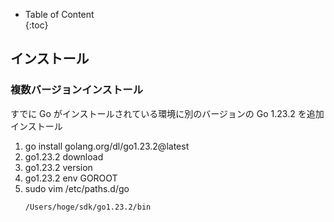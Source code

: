 - Table of Content  
{:toc}


## インストール
### 複数バージョンインストール

すでに Go がインストールされている環境に別のバージョンの Go 1.23.2 を追加インストール

1. go install golang.org/dl/go1.23.2@latest
1. go1.23.2 download
1. go1.23.2 version
1. go1.23.2 env GOROOT
1. sudo vim /etc/paths.d/go
   ```
   /Users/hoge/sdk/go1.23.2/bin
   ```
